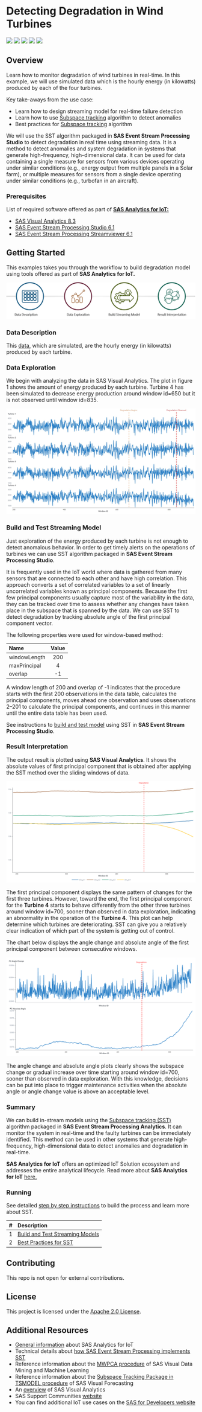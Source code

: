 # Detecting Degradation in Wind Turbines

<img src="https://img.shields.io/badge/Category-Condition--Based%20Maintenance-blue"> <img src="https://img.shields.io/badge/Sub--Category-Anomaly%20Detection-yellowgreen"> <img src="https://img.shields.io/badge/Difficulty-Intermediate-yellow"> <img src="https://img.shields.io/badge/Analytical%20Method-Subspace%20Tracking%20(SST)-green"> <img src="https://img.shields.io/badge/Updated-Dec%202019-orange">

## Overview

Learn how to monitor degradation of wind turbines in real-time. In this example, we will use simulated data which is the hourly energy (in kilowatts) produced by each of the four turbines.

Key take-aways from the use case: 
* Learn how to design streaming model for real-time failure detection
* Learn how to use [Subspace tracking](https://go.documentation.sas.com/?cdcId=espcdc&cdcVersion=6.2&docsetId=espan&docsetTarget=n034ho5r1hbu2rn18m68ywshnuq5.htm&locale=en#p0dv9t241gp1ptn13vo75aol2d1b) algorithm to detect anomalies
* Best practices for [Subspace tracking](https://github.com/sassoftware/iot-anomaly-detection-floodlights/blob/master/docs/SubspaceTracking.md) algorithm

We will use the SST algorithm packaged in **SAS Event Stream Processing Studio** to detect degradation in real time using streaming data. It is a method to detect anomalies and system degradation in systems that generate high-frequency, high-dimensional data. It can be used for data containing a single measure for sensors from various devices operating under similar conditions (e.g., energy output from multiple panels in a Solar farm), or multiple measures for sensors from a single device operating under similar conditions (e.g., turbofan in an aircraft).

### Prerequisites

List of required software offered as part of [**SAS Analytics for IoT:**](https://www.sas.com/en_us/software/analytics-iot.html) 
*  [SAS Visual Analytics 8.3](https://support.sas.com/en/software/visual-analytics-support.html#documentation)
*  [SAS Event Stream Processing Studio 6.1](https://go.documentation.sas.com/?cdcId=espcdc&cdcVersion=6.1&docsetId=espstudio&docsetTarget=titlepage.htm&locale=en)
*  [SAS Event Stream Processing Streamviewer 6.1](https://go.documentation.sas.com/?cdcId=espcdc&cdcVersion=6.1&docsetId=espvisualize&docsetTarget=titlepage.htm&locale=en)

## Getting Started

This examples takes you through the workflow to build degradation model using tools offered as part of **SAS Analytics for IoT.**

<img src="images/pipeline.png" width=900>

### Data Description 
This [data,](data/turbine.csv) which are simulated, are the hourly energy (in kilowatts) produced by each turbine. 

### Data Exploration
We begin with analyzing the data in SAS Visual Analytics. The plot in figure 1 shows the amount of energy produced by each turbine. Turbine 4 has been simulated to decrease energy production around window id=650 but it is not observed until window id=835. 

<img src="images/data1.png" >

### Build and Test Streaming Model
Just exploration of the energy produced by each turbine is not enough to detect anomalous behavior.  In order to get timely alerts on the operations of turbines we can use SST algorithm packaged in **SAS Event Stream Processing Studio**.

It is frequently used in the IoT world where data is gathered from many sensors that are connected to each other and have high correlation. 
This approach converts a set of correlated variables to a set of linearly uncorrelated variables known as principal components. Because the first few principal components usually capture most of the variability in the data, they can be tracked over time to assess whether any changes have taken place in the subspace that is spanned by the data.
We can use SST to detect degradation by tracking absolute angle of the first principal component vector.

The following properties were used for window-based method:

| Name | Value |
| :------ | :------: |
| windowLength | 200 |
| maxPrincipal | 4 |  
| overlap | -1 |

 A window length of 200 and overlap of -1 indicates that the procedure starts with the first 200 observations in the data table, calculates the principal components, moves ahead one observation and uses observations 2–201 to calculate the principal components, and continues in this manner until the entire data table has been used.
 
 See instructions to [build and test model](docs/BuildModel.md) using SST in **SAS Event Stream Processing Studio**.

### Result Interpretation

The output result is plotted using **SAS Visual Analytics**. It shows the absolute values of first principal component that is obtained after applying the SST method over the sliding windows of data.

<img src="images/result2.png" >

The first principal component displays the same pattern of changes for the first three turbines. However, toward the end, the first principal component for the **Turbine 4** starts to behave differently from the other three turbines around window id=700, sooner than observed in data exploration, indicating an abnormality in the operation of the **Turbine 4**.
This plot can help determine which turbines are deteriorating. SST can give you a relatively clear indication of which part of the system is getting out of control.

The chart below displays the angle change and absolute angle of the first principal component between consecutive windows.

<img src="images/result1.png" >

The angle change and absolute angle plots clearly shows the subspace change or gradual increase over time starting around window id=700, sooner than observed in data exploration.
With this knowledge, decisions can be put into place to trigger maintenance activities when the absolute angle or angle change value is above an acceptable level. 

### Summary
We can build in-stream models using the [Subspace tracking (SST)](https://go.documentation.sas.com/?cdcId=espcdc&cdcVersion=6.2&docsetId=espan&docsetTarget=n034ho5r1hbu2rn18m68ywshnuq5.htm&locale=en#p0dv9t241gp1ptn13vo75aol2d1b) algorithm packaged in **SAS Event Stream Processing Analytics**. 
It can monitor the system in real-time and the faulty turbines can be immediately identified.
This method can be used in other systems that generate high-frequency, high-dimensional data to detect anomalies and degradation in real-time. 

**SAS Analytics for IoT** offers an optimized IoT Solution ecosystem and addresses the entire analytical lifecycle. Read more about **SAS Analytics for IoT** [here.](https://www.sas.com/en_us/software/analytics-iot.html) 

### Running
See detailed [step by step instructions](docs) to build the process and learn more about SST.

| # | Description |
| :------: | :------ |
| 1 | [Build and Test Streaming Models](docs/BuildModel.md) |
| 2 | [Best Practices for SST](https://github.com/sassoftware/iot-anomaly-detection-floodlights/blob/master/docs/SubspaceTracking.md) | 

## Contributing
This repo is not open for external contributions.

## License

This project is licensed under the [Apache 2.0 License](LICENSE.md).

## Additional Resources

* [General information](https://www.sas.com/en_us/software/analytics-iot.html) about SAS Analytics for IoT
* Technical details about [how SAS Event Stream Processing implements SST](https://go.documentation.sas.com/?cdcId=espcdc&cdcVersion=6.1&docsetId=espan&docsetTarget=p0dv9t241gp1ptn13vo75aol2d1b.htm&locale=en)
* Reference information about the [MWPCA procedure](https://go.documentation.sas.com/?cdcId=pgmsascdc&cdcVersion=9.4_3.4&docsetId=casml&docsetTarget=casml_mwpca_overview.htm&locale=en) of SAS Visual Data Mining and Machine Learning
* Reference information about the [Subspace Tracking Package in TSMODEL procedure](https://go.documentation.sas.com/?cdcId=pgmsascdc&cdcVersion=9.4_3.4&docsetId=castsp&docsetTarget=castsp_sst_toc.htm&locale=en) of SAS Visual Forecasting
* An [overview](https://go.documentation.sas.com/?cdcId=vacdc&cdcVersion=8.4&docsetId=vaov&docsetTarget=titlepage.htm&locale=en) of SAS Visual Analytics
* SAS Support Communities [website](https://communities.sas.com/)
* You can find additional IoT use cases on the [SAS for Developers website](https://developer.sas.com/guides/iot.html)
